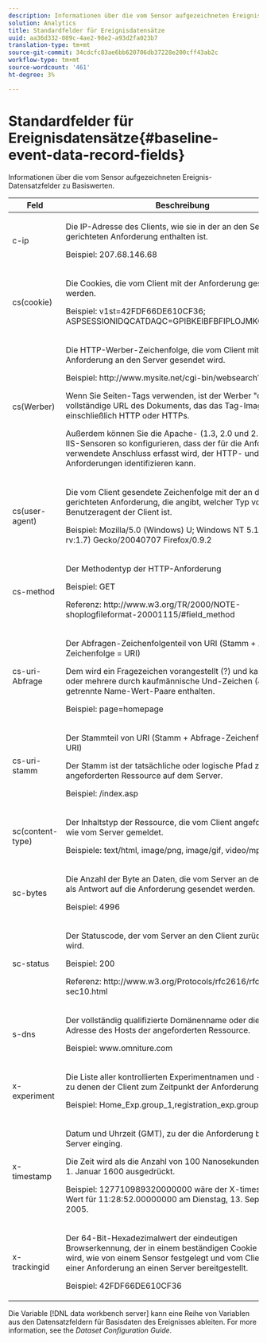 ```yaml
---
description: Informationen über die vom Sensor aufgezeichneten Ereignis-Datensatzfelder zu Basiswerten.
solution: Analytics
title: Standardfelder für Ereignisdatensätze
uuid: aa36d332-089c-4ae2-98e2-a93d2fa023b7
translation-type: tm+mt
source-git-commit: 34cdcfc83ae6bb620706db37228e200cff43ab2c
workflow-type: tm+mt
source-wordcount: '461'
ht-degree: 3%

---
```



# Standardfelder für Ereignisdatensätze{#baseline-event-data-record-fields}

Informationen über die vom Sensor aufgezeichneten Ereignis-Datensatzfelder zu Basiswerten.

<table id="table_E29606BB010E4DB48C463979B7BEC769"> 
 <thead> 
  <tr> 
   <th colname="col1" class="entry"> Feld </th> 
   <th colname="col2" class="entry"> Beschreibung </th> 
  </tr> 
 </thead>
 <tbody> 
  <tr> 
   <td colname="col1"> c-ip </td> 
   <td colname="col2"> <p>Die IP-Adresse des Clients, wie sie in der an den Server gerichteten Anforderung enthalten ist. </p> <p>Beispiel: 207.68.146.68 </p> </td> 
  </tr> 
  <tr> 
   <td colname="col1"> cs(cookie) </td> 
   <td colname="col2"> <p>Die Cookies, die vom Client mit der Anforderung gesendet werden. </p> <p>Beispiel: v1st=42FDF66DE610CF36; ASPSESSIONIDQCATDAQC=GPIBKEIBFBFIPLOJMKCAAMPEG; </p> </td> 
  </tr> 
  <tr> 
   <td colname="col1"> cs(Werber) </td> 
   <td colname="col2"> <p>Die HTTP-Werber-Zeichenfolge, die vom Client mit der Anforderung an den Server gesendet wird. </p> <p>Beispiel: http://www.mysite.net/cgi-bin/websearch?qry </p> <p>Wenn Sie Seiten-Tags verwenden, ist der Werber "cs"die vollständige URL des Dokuments, das das Tag-Image enthält, einschließlich HTTP oder HTTPs. </p> <p>Außerdem können Sie die Apache- (1.3, 2.0 und 2.2) und IIS-Sensoren so konfigurieren, dass der für die Anforderung verwendete Anschluss erfasst wird, der HTTP- und HTTPS-Anforderungen identifizieren kann. </p> </td> 
  </tr> 
  <tr> 
   <td colname="col1"> cs(user-agent) </td> 
   <td colname="col2"> <p>Die vom Client gesendete Zeichenfolge mit der an den Server gerichteten Anforderung, die angibt, welcher Typ von Benutzeragent der Client ist. </p> <p>Beispiel: Mozilla/5.0 (Windows) U; Windows NT 5.1; en-US; rv:1.7) Gecko/20040707 Firefox/0.9.2 </p> </td> 
  </tr> 
  <tr> 
   <td colname="col1"> cs-method </td> 
   <td colname="col2"> <p>Der Methodentyp der HTTP-Anforderung </p> <p>Beispiel: GET </p> <p>Referenz: http://www.w3.org/TR/2000/NOTE-shoplogfileformat-20001115/#field_method </p> </td> 
  </tr> 
  <tr> 
   <td colname="col1"> cs-uri-Abfrage </td> 
   <td colname="col2"> <p>Der Abfragen-Zeichenfolgenteil von URI (Stamm + Abfrage-Zeichenfolge = URI) </p> <p>Dem wird ein Fragezeichen vorangestellt (?) und kann ein oder mehrere durch kaufmännische Und-Zeichen (&amp;) getrennte Name-Wert-Paare enthalten. </p> <p>Beispiel: page=homepage </p> </td> 
  </tr> 
  <tr> 
   <td colname="col1"> cs-uri-stamm </td> 
   <td colname="col2"> <p>Der Stammteil von URI (Stamm + Abfrage-Zeichenfolge = URI) </p> <p>Der Stamm ist der tatsächliche oder logische Pfad zur angeforderten Ressource auf dem Server. </p> <p>Beispiel: /index.asp </p> </td> 
  </tr> 
  <tr> 
   <td colname="col1"> sc(content-type) </td> 
   <td colname="col2"> <p>Der Inhaltstyp der Ressource, die vom Client angefordert wird, wie vom Server gemeldet. </p> <p>Beispiele: text/html, image/png, image/gif, video/mpeg </p> </td> 
  </tr> 
  <tr> 
   <td colname="col1"> sc-bytes </td> 
   <td colname="col2"> <p>Die Anzahl der Byte an Daten, die vom Server an den Client als Antwort auf die Anforderung gesendet werden. </p> <p>Beispiel: 4996 </p> </td> 
  </tr> 
  <tr> 
   <td colname="col1"> sc-status </td> 
   <td colname="col2"> <p>Der Statuscode, der vom Server an den Client zurückgegeben wird. </p> <p>Beispiel: 200 </p> <p>Referenz: http://www.w3.org/Protocols/rfc2616/rfc2616-sec10.html </p> </td> 
  </tr> 
  <tr> 
   <td colname="col1"> s-dns </td> 
   <td colname="col2"> <p>Der vollständig qualifizierte Domänenname oder die IP-Adresse des Hosts der angeforderten Ressource. </p> <p>Beispiel: www.omniture.com </p> </td> 
  </tr> 
  <tr> 
   <td colname="col1"> x-experiment </td> 
   <td colname="col2"> <p>Die Liste aller kontrollierten Experimentnamen und -gruppen, zu denen der Client zum Zeitpunkt der Anforderung gehört. </p> <p>Beispiel: Home_Exp.group_1,registration_exp.group_2 </p> </td> 
  </tr> 
  <tr> 
   <td colname="col1"> x-timestamp </td> 
   <td colname="col2"> <p>Datum und Uhrzeit (GMT), zu der die Anforderung beim Server einging. </p> <p>Die Zeit wird als die Anzahl von 100 Nanosekunden seit dem 1. Januar 1600 ausgedrückt. </p> <p>Beispiel: 127710989320000000 wäre der X-timestamp-Wert für 11:28:52.00000000 am Dienstag, 13. September 2005. </p> </td> 
  </tr> 
  <tr> 
   <td colname="col1"> x-trackingid </td> 
   <td colname="col2"> <p>Der 64-Bit-Hexadezimalwert der eindeutigen Browserkennung, der in einem beständigen Cookie gefunden wird, wie von einem <span class="wintitle"> Sensor festgelegt </span> und vom Client mit einer Anforderung an einen Server bereitgestellt. </p> <p>Beispiel: 42FDF66DE610CF36 </p> </td> 
  </tr> 
 </tbody> 
</table>

Die Variable [!DNL data workbench server] kann eine Reihe von Variablen aus den Datensatzfeldern für Basisdaten des Ereignisses ableiten. For more information, see the *Dataset Configuration Guide*.
